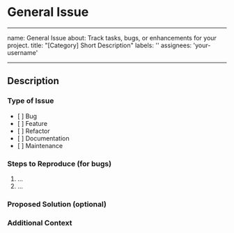 # General Issue

______________________________________________________________________

name: General Issue about: Track tasks, bugs, or enhancements for your project.
title: "\[Category\] Short Description" labels: '' assignees: 'your-username'

______________________________________________________________________

## **Description**

<!-- What needs to be done? Why is this important? -->

### **Type of Issue**

- \[ \] Bug
- \[ \] Feature
- \[ \] Refactor
- \[ \] Documentation
- \[ \] Maintenance

### **Steps to Reproduce (for bugs)**

1. ...
1. ...

### **Proposed Solution (optional)**

<!-- Ideas on how to approach the problem -->

### **Additional Context**

<!-- Links to code snippets, screenshots, or related issues -->
